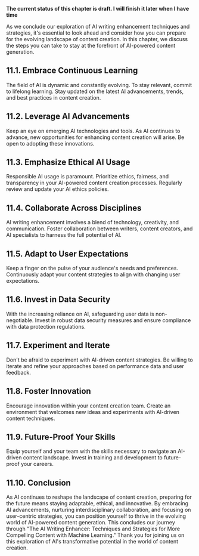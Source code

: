 **The current status of this chapter is draft. I will finish it later when I have time**

As we conclude our exploration of AI writing enhancement techniques and strategies, it's essential to look ahead and consider how you can prepare for the evolving landscape of content creation. In this chapter, we discuss the steps you can take to stay at the forefront of AI-powered content generation.

11.1. Embrace Continuous Learning
---------------------------------

The field of AI is dynamic and constantly evolving. To stay relevant, commit to lifelong learning. Stay updated on the latest AI advancements, trends, and best practices in content creation.

11.2. Leverage AI Advancements
------------------------------

Keep an eye on emerging AI technologies and tools. As AI continues to advance, new opportunities for enhancing content creation will arise. Be open to adopting these innovations.

11.3. Emphasize Ethical AI Usage
--------------------------------

Responsible AI usage is paramount. Prioritize ethics, fairness, and transparency in your AI-powered content creation processes. Regularly review and update your AI ethics policies.

11.4. Collaborate Across Disciplines
------------------------------------

AI writing enhancement involves a blend of technology, creativity, and communication. Foster collaboration between writers, content creators, and AI specialists to harness the full potential of AI.

11.5. Adapt to User Expectations
--------------------------------

Keep a finger on the pulse of your audience's needs and preferences. Continuously adapt your content strategies to align with changing user expectations.

11.6. Invest in Data Security
-----------------------------

With the increasing reliance on AI, safeguarding user data is non-negotiable. Invest in robust data security measures and ensure compliance with data protection regulations.

11.7. Experiment and Iterate
----------------------------

Don't be afraid to experiment with AI-driven content strategies. Be willing to iterate and refine your approaches based on performance data and user feedback.

11.8. Foster Innovation
-----------------------

Encourage innovation within your content creation team. Create an environment that welcomes new ideas and experiments with AI-driven content techniques.

11.9. Future-Proof Your Skills
------------------------------

Equip yourself and your team with the skills necessary to navigate an AI-driven content landscape. Invest in training and development to future-proof your careers.

11.10. Conclusion
-----------------

As AI continues to reshape the landscape of content creation, preparing for the future means staying adaptable, ethical, and innovative. By embracing AI advancements, nurturing interdisciplinary collaboration, and focusing on user-centric strategies, you can position yourself to thrive in the evolving world of AI-powered content generation. This concludes our journey through "The AI Writing Enhancer: Techniques and Strategies for More Compelling Content with Machine Learning." Thank you for joining us on this exploration of AI's transformative potential in the world of content creation.
